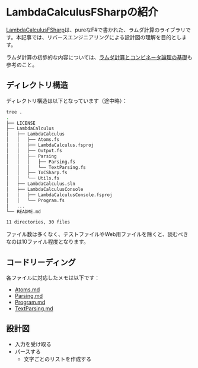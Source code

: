# LambdaCalculusFSharpの紹介

[LambdaCalculusFSharp](https://github.com/WhiteBlackGoose/LambdaCalculusFSharp/tree/main)は、pureなF#で書かれた、ラムダ計算のライブラリです。本記事では、リバースエンジニアリングによる設計図の理解を目的とします。

ラムダ計算の初歩的な内容については、[ラムダ計算とコンビネータ論理の基礎](../../../02_mathematical_logic/lambda_combinatory_intro.md)も参考のこと。

## ディレクトリ構造

ディレクトリ構造は以下となっています（途中略）：

```sh
tree .
.
├── LICENSE
├── LambdaCalculus
│   ├── LambdaCalculus
│   │   ├── Atoms.fs
│   │   ├── LambdaCalculus.fsproj
│   │   ├── Output.fs
│   │   ├── Parsing
│   │   │   ├── Parsing.fs
│   │   │   └── TextParsing.fs
│   │   ├── ToCSharp.fs
│   │   └── Utils.fs
│   ├── LambdaCalculus.sln
│   ├── LambdaCalculusConsole
│   │   ├── LambdaCalculusConsole.fsproj
│   │   └── Program.fs
│   ...
└── README.md

11 directories, 30 files
```

ファイル数は多くなく、テストファイルやWeb用ファイルを除くと、読むべきなのは10ファイル程度となります。

## コードリーディング

各ファイルに対応したメモは以下です：

- [Atoms.md](./Atoms.md)
- [Parsing.md](./Parsing.md)
- [Program.md](./Program.md)
- [TextParsing.md](./TextParsing.md)

## 設計図

- 入力を受け取る
- パースする
  - 文字ごとのリストを作成する

